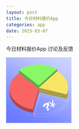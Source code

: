 ```yaml
---
layout: post
title: 今日材料报价App
categories: app
date: 2015-03-07
---
```


今日材料报价App 讨论及反馈

![](/image/PlasticAppIcon@3x.png)